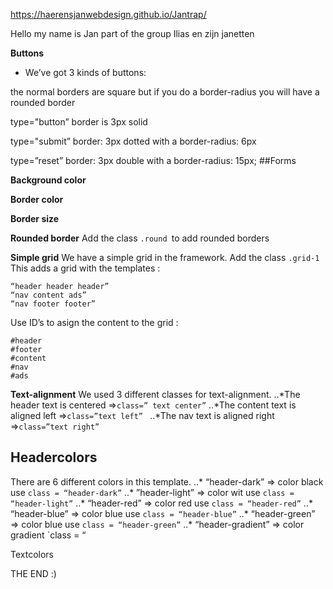 https://haerensjanwebdesign.github.io/Jantrap/

Hello my name is Jan part of the group Ilias en zijn  janetten

**Buttons**

-  We’ve got 3 kinds of buttons:
 
 the normal borders are square but if you do a border-radius you will have a rounded border

type="button”    border is  3px solid 

type="submit”   border: 3px dotted with a border-radius: 6px

type=”reset”   border: 3px double with a border-radius: 15px;
##Forms 

**Background color**

**Border color**

**Border size**

**Rounded border**
Add the class `.round `to add rounded borders

**Simple grid**
We have a simple grid in the framework.
Add the class `.grid-1`
This adds a grid with the templates :

```
“header header header”
“nav content ads”
“nav footer footer”
```

Use ID’s to asign the content to the grid : 
```
#header 
#footer 
#content
#nav
#ads
```

**Text-alignment**
We used 3 different classes for text-alignment.
..*The header text is centered =>`class=” text center”`
..*The content text is aligned left =>`class=”text left” `
..*The nav text is aligned right =>`class=”text right” `

## Headercolors
There are 6 different colors in this template.
..* “header-dark” => color black use `class = “header-dark”`
..* ”header-light” => color wit use `class = “header-light”`
..* “header-red” => color red use `class = “header-red”`
..* “header-blue” => color blue use `class = “header-blue”`
..* “header-green” => color blue use `class = “header-green”`
..* “header-gradient” => color gradient `class = “

Textcolors 

THE END :) 




